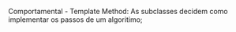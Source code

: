 ﻿Comportamental - Template Method: As subclasses decidem como implementar os passos de um algoritimo;
